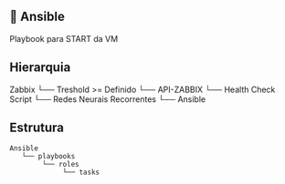 ## :rocket: Ansible

Playbook para START da VM

## Hierarquia

Zabbix
    └── Treshold >= Definido
         └── API-ZABBIX
              └── Health Check Script
                   └── Redes Neurais Recorrentes
                         └── Ansible

## Estrutura

    Ansible
       └── playbooks
            └── roles
                 └── tasks
